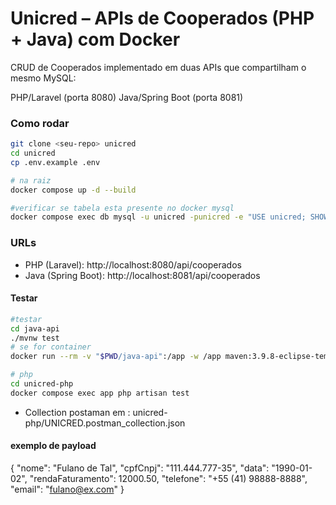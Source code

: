# Unicred – APIs de Cooperados (PHP + Java) com Docker
CRUD de Cooperados implementado em duas APIs que compartilham o mesmo MySQL:

PHP/Laravel (porta 8080)
Java/Spring Boot (porta 8081)

### Como rodar 

```bash 
git clone <seu-repo> unicred
cd unicred
cp .env.example .env

# na raiz 
docker compose up -d --build

#verificar se tabela esta presente no docker mysql 
docker compose exec db mysql -u unicred -punicred -e "USE unicred; SHOW TABLES LIKE 'cooperados';"

```

### URLs

- PHP (Laravel): http://localhost:8080/api/cooperados
- Java (Spring Boot): http://localhost:8081/api/cooperados


#### Testar
```bash 
#testar
cd java-api
./mvnw test
# se for container 
docker run --rm -v "$PWD/java-api":/app -w /app maven:3.9.8-eclipse-temurin-21 mvn -q test

# php 
cd unicred-php
docker compose exec app php artisan test

```

 - Collection postaman em : unicred-php/UNICRED.postman_collection.json

 #### exemplo de payload 
 {
  "nome": "Fulano de Tal",
  "cpfCnpj": "111.444.777-35",
  "data": "1990-01-02",
  "rendaFaturamento": 12000.50,
  "telefone": "+55 (41) 98888-8888",
  "email": "fulano@ex.com"
}
